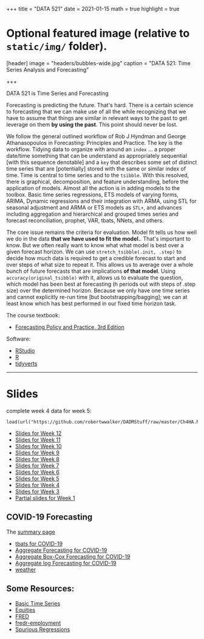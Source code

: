 +++
title = "DATA 521"
date = 2021-01-15
math = true
highlight = true

# Optional featured image (relative to `static/img/` folder).
[header]
image = "headers/bubbles-wide.jpg"
caption = "DATA 521: Time Series Analysis and Forecasting"

+++

DATA 521 is Time Series and Forecasting

Forecasting is predicting the future.  That's hard.  There is a certain science to forecasting that we can make use of all the while recognizing that we have to assume that things are similar in relevant ways to the past to get leverage on them **by using the past**.  This point should never be lost.

We follow the general outlined workflow of Rob J Hyndman and George Athanasopoulos in Forecasting: Principles and Practice.  The key is the workflow.  Tidying data to organize with around an `index` ... a proper date/time something that can be understand as appropriately sequential [with this sequence denotable] and a `key` that describes some set of distinct time series that are [potentially] stored with the same or similar index of time.  Time is central to time series and to the `tsibble`.  With this resolved, there is graphical, decomposition, and feature understanding, before the application of models.  Almost all the action is in adding models to the toolbox.  Basic time series regressions, ETS models of varying forms, ARIMA, Dynamic regressions and their integration with ARMA, using STL for seasonal adjustment and ARMA or ETS models as `STL+`, and advances including aggregation and hierarchical and grouped times series and forecast reconciliation, prophet, VAR, tbats, NNets, and others. 

The core issue remains the criteria for evaluation.  Model fit tells us how well we do in the data **that we have used to fit the model.**.  That's important to know.  But we often really want to know what what model is best over a given forecast horizon.  We can use `stretch_tsibble(.init, .step)` to decide how much data is required to get a credible forecast to start and over steps of what size to repeat it.  This allows us to average over a whole bunch of future forecasts that are implications **of that model**.  Using `accuracy(original_tsibble)` with it, allows us to evaluate the question, which model has been best at forecasting (h periods out with steps of .step size) over the determined horizon.  Because we only have one time series and cannot explicitly re-run time [but bootstrapping/bagging]; we can at least know which has best performed in our fixed time horizon task.

The course textbook:

+ [Forecasting Policy and Practice, 3rd Edition](https://otexts.com/fpp3/)

Software:
+ [RStudio](https://www.rstudio.com)
+ [R](https://cran.r-project.org)
+ [tidyverts](https://tidyverts.org/)

---

# Slides


complete week 4 data for week 5:
```
load(url("https://github.com/robertwwalker/DADMStuff/raw/master/Ch4HA.RData"))
```

+ [Slides for Week 12](https://rww.science/xaringan/CH13HA/index.html) 
+ [Slides for Week 11](https://rww.science/xaringan/CH11HA/index.html) 
+ [Slides for Week 10](https://rww.science/xaringan/CH10HA/index.html) 
+ [Slides for Week 9](https://rww.science/xaringan/CH9HA/index.html) 
+ [Slides for Week 8](https://rww.science/xaringan/CH8HA/index.html) 
+ [Slides for Week 7](https://rww.science/xaringan/CH7HA/index.html) 
+ [Slides for Week 6](https://rww.science/xaringan/CH6HA/index.html) 
+ [Slides for Week 5](https://rww.science/xaringan/CH5HA/index.html)  
+ [Slides for Week 4](https://rww.science/xaringan/CH4HA/index.html)  
+ [Slides for Week 3](https://rww.science/xaringan/CH3HA/index.html)  
+ [Partial slides for Week 1](https://rww.science/xaringan/tidyDS/tidy.html)  

## COVID-19 Forecasting

The [summary page](https://rww.science/courses/DATA521/forecasting/index.html)

+ [tbats for COVID-19](https://rww.science/courses/DATA521/forecasting/tbats/index.html)
+ [Aggregate Forecasting for COVID-19](https://rww.science/courses/DATA521/forecasting/aggfore/index.html)
+ [Aggregate Box-Cox Forecasting for COVID-19](https://rww.science/courses/DATA521/forecasting/aggforeBC/index.html)
+ [Aggregate log Forecasting for COVID-19](https://rww.science/courses/DATA521/forecasting/aggforelog/index.html)
+ [weather](https://rww.science/courses/DATA521/forecasting/weather/index.html)

## Some Resources:


+ [Basic Time Series](https://rww.science/courses/DATA521/Basic-TS/Basic-TS.html)
+ [Equities](https://rww.science/courses/DATA521/Equities/Equities.html)
+ [FRED](https://rww.science/courses/DATA521/FRED/fred-2.html)
+ [fredr-employment](https://rww.science/courses/DATA521/fredr-employment/fredr-employment.html)
+ [Spurious Regressions](https://rww.science/courses/DATA521/Spurious-Regressions/Spurious.html)
 
